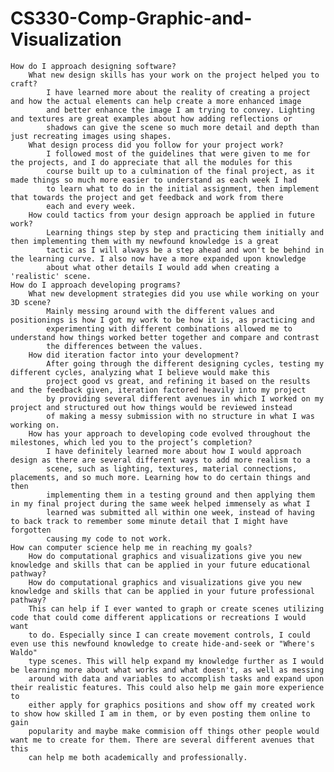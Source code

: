 # CS330-Comp-Graphic-and-Visualization

    How do I approach designing software?
        What new design skills has your work on the project helped you to craft?
            I have learned more about the reality of creating a project and how the actual elements can help create a more enhanced image
            and better enhance the image I am trying to convey. Lighting and textures are great examples about how adding reflections or
            shadows can give the scene so much more detail and depth than just recreating images using shapes.
        What design process did you follow for your project work?
            I followed most of the guidelines that were given to me for the projects, and I do appreciate that all the modules for this 
            course built up to a culmination of the final project, as it made things so much more easier to understand as each week I had 
            to learn what to do in the initial assignment, then implement that towards the project and get feedback and work from there 
            each and every week.
        How could tactics from your design approach be applied in future work?
            Learning things step by step and practicing them initially and then implementing them with my newfound knowledge is a great 
            tactic as I will always be a step ahead and won't be behind in the learning curve. I also now have a more expanded upon knowledge
            about what other details I would add when creating a 'realistic' scene. 
    How do I approach developing programs?
        What new development strategies did you use while working on your 3D scene?
            Mainly messing around with the different values and positionings is how I got my work to be how it is, as practicing and 
            experimenting with different combinations allowed me to understand how things worked better together and compare and contrast
            the differences between the values. 
        How did iteration factor into your development?
            After going through the different designing cycles, testing my different cycles, analyzing what I believe would make this
            project good vs great, and refining it based on the results and the feedback given, iteration factored heavily into my project
            by providing several different avenues in which I worked on my project and structured out how things would be reviewed instead
            of making a messy submission with no structure in what I was working on. 
        How has your approach to developing code evolved throughout the milestones, which led you to the project’s completion?
            I have definitely learned more about how I would approach design as there are several different ways to add more realism to a 
            scene, such as lighting, textures, material connections, placements, and so much more. Learning how to do certain things and then
            implementing them in a testing ground and then applying them in my final project during the same week helped immensely as what I 
            learned was submitted all within one week, instead of having to back track to remember some minute detail that I might have forgotten
            causing my code to not work. 
    How can computer science help me in reaching my goals?
        How do computational graphics and visualizations give you new knowledge and skills that can be applied in your future educational pathway? 
        How do computational graphics and visualizations give you new knowledge and skills that can be applied in your future professional pathway?
        This can help if I ever wanted to graph or create scenes utilizing code that could come different applications or recreations I would want 
        to do. Especially since I can create movement controls, I could even use this newfound knowledge to create hide-and-seek or "Where's Waldo"
        type scenes. This will help expand my knowledge further as I would be learning more about what works and what doesn't, as well as messing 
        around with data and variables to accomplish tasks and expand upon their realistic features. This could also help me gain more experience to
        either apply for graphics positions and show off my created work to show how skilled I am in them, or by even posting them online to gain 
        popularity and maybe make commision off things other people would want me to create for them. There are several different avenues that this 
        can help me both academically and professionally. 
